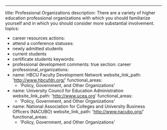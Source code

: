 ---
title: Professional Organizations
description: There are a variety of higher education professional organizations with which you should familiarize yourself and in which you should consider more substantial involvement.
topics:
  - career resources
actions:
  - attend a conference
statuses:
  - newly admitted students
  - current students
  - certificate students
keywords:
  - professional development
comments: true
section: career
professional_organizations:
  - name: HBCU Faculty Development Network
    website_link_path: 'http://www.hbcufdn.org/'
    functional_areas:
      - 'Policy, Government, and Other Organizations'
  - name: University Council for Education Administration
    website_link_path: 'http://www.ucea.org'
    functional_areas:
      - 'Policy, Government, and Other Organizations'
  - name: National Association for Colleges and University Business Officers (NACUBO)
    website_link_path: 'http://www.nacubo.org/'
    functional_areas:
      - 'Policy, Government, and Other Organizations'